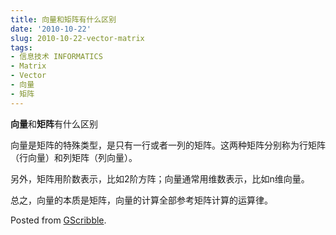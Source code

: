 ```yaml
---
title: 向量和矩阵有什么区别
date: '2010-10-22'
slug: 2010-10-22-vector-matrix
tags:
- 信息技术 INFORMATICS
- Matrix
- Vector
- 向量
- 矩阵
---
```



**向量**和**矩阵**有什么区别

向量是矩阵的特殊类型，是只有一行或者一列的矩阵。这两种矩阵分别称为行矩阵（行向量）和列矩阵（列向量）。

另外，矩阵用阶数表示，比如2阶方阵；向量通常用维数表示，比如n维向量。

总之，向量的本质是矩阵，向量的计算全部参考矩阵计算的运算律。

Posted from [GScribble](http://sourceforge.net/projects/gscribble/).
